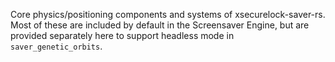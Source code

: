 Core physics/positioning components and systems of xsecurelock-saver-rs. Most
of these are included by default in the Screensaver Engine, but are provided
separately here to support headless mode in `saver_genetic_orbits`.

